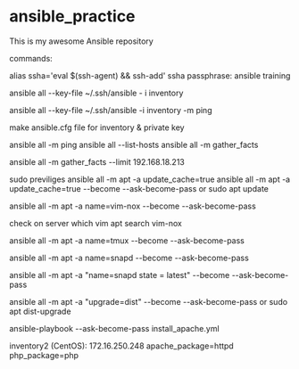 # ansible_practice

This is my awesome Ansible repository


commands:

alias ssha='eval $(ssh-agent) && ssh-add'
ssha
passphrase: ansible training


ansible all --key-file ~/.ssh/ansible - i inventory

ansible all --key-file ~/.ssh/ansible -i inventory -m ping


make ansible.cfg file for inventory & private key

ansible all -m ping
ansible all --list-hosts
ansible all -m gather_facts

ansible all -m gather_facts --limit 192.168.18.213


sudo previliges
ansible all -m apt -a update_cache=true
ansible all -m apt -a update_cache=true --become --ask-become-pass
or sudo apt update

ansible all -m apt -a name=vim-nox --become --ask-become-pass

check on server
which vim
apt search vim-nox

ansible all -m apt -a name=tmux --become --ask-become-pass

ansible all -m apt -a name=snapd --become --ask-become-pass

ansible all -m apt -a "name=snapd state = latest" --become --ask-become-pass

ansible all -m apt -a "upgrade=dist" --become --ask-become-pass
or sudo apt dist-upgrade



ansible-playbook --ask-become-pass install_apache.yml

inventory2 (CentOS):
172.16.250.248 apache_package=httpd php_package=php
